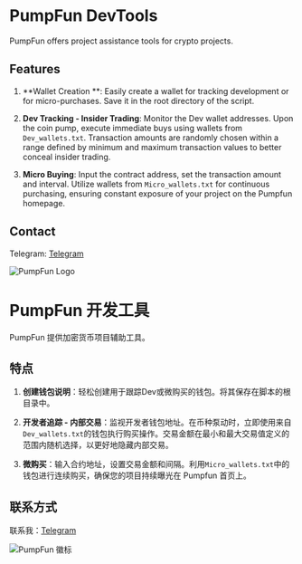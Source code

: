 # PumpFun DevTools

PumpFun offers project assistance tools for crypto projects.

## Features

1. **Wallet Creation **: Easily create a wallet for tracking development or for micro-purchases. Save it in the root directory of the script.

2. **Dev Tracking - Insider Trading**: Monitor the Dev wallet addresses. Upon the coin pump, execute immediate buys using wallets from `Dev_wallets.txt`. Transaction amounts are randomly chosen within a range defined by minimum and maximum transaction values to better conceal insider trading.

3. **Micro Buying**: Input the contract address, set the transaction amount and interval. Utilize wallets from `Micro_wallets.txt` for continuous purchasing, ensuring constant exposure of your project on the Pumpfun homepage.

## Contact

 Telegram: [Telegram](https://t.me/pumpfuntooIs)

![PumpFun Logo](https://github.com/qkvv5/pumpfun-devtools/assets/40782902/f7c43995-e924-4b3b-986c-4a706ada39c7)


# PumpFun 开发工具

PumpFun 提供加密货币项目辅助工具。

## 特点

1. **创建钱包说明**：轻松创建用于跟踪Dev或微购买的钱包。将其保存在脚本的根目录中。

2. **开发者追踪 - 内部交易**：监视开发者钱包地址。在币种泵动时，立即使用来自`Dev_wallets.txt`的钱包执行购买操作。交易金额在最小和最大交易值定义的范围内随机选择，以更好地隐藏内部交易。

3. **微购买**：输入合约地址，设置交易金额和间隔。利用`Micro_wallets.txt`中的钱包进行连续购买，确保您的项目持续曝光在 Pumpfun 首页上。

## 联系方式

联系我：[Telegram](https://t.me/pumpfuntooIs)

![PumpFun 徽标](https://github.com/qkvv5/pumpfun-devtools/assets/40782902/f7c43995-e924-4b3b-986c-4a706ada39c7)
